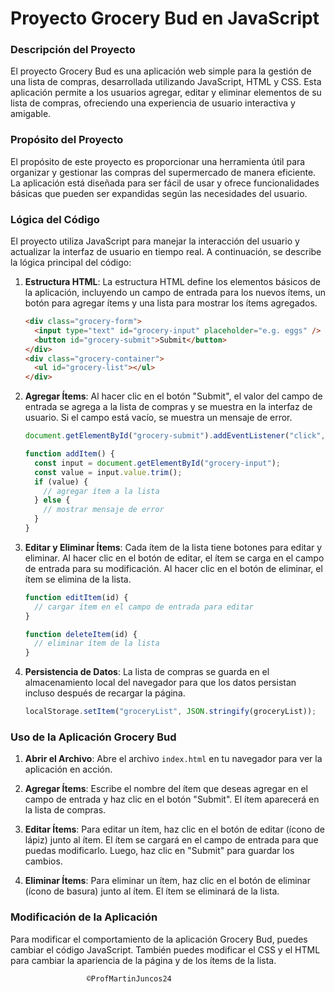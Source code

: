 # Proyecto Grocery Bud en JavaScript

### Descripción del Proyecto

El proyecto Grocery Bud es una aplicación web simple para la gestión de una lista de compras, desarrollada utilizando JavaScript, HTML y CSS. Esta aplicación permite a los usuarios agregar, editar y eliminar elementos de su lista de compras, ofreciendo una experiencia de usuario interactiva y amigable.

### Propósito del Proyecto

El propósito de este proyecto es proporcionar una herramienta útil para organizar y gestionar las compras del supermercado de manera eficiente. La aplicación está diseñada para ser fácil de usar y ofrece funcionalidades básicas que pueden ser expandidas según las necesidades del usuario.

### Lógica del Código

El proyecto utiliza JavaScript para manejar la interacción del usuario y actualizar la interfaz de usuario en tiempo real. A continuación, se describe la lógica principal del código:

1. **Estructura HTML**:
   La estructura HTML define los elementos básicos de la aplicación, incluyendo un campo de entrada para los nuevos ítems, un botón para agregar ítems y una lista para mostrar los ítems agregados.

   ```html
   <div class="grocery-form">
     <input type="text" id="grocery-input" placeholder="e.g. eggs" />
     <button id="grocery-submit">Submit</button>
   </div>
   <div class="grocery-container">
     <ul id="grocery-list"></ul>
   </div>
   ```

2. **Agregar Ítems**:
   Al hacer clic en el botón "Submit", el valor del campo de entrada se agrega a la lista de compras y se muestra en la interfaz de usuario. Si el campo está vacío, se muestra un mensaje de error.

   ```javascript
   document.getElementById("grocery-submit").addEventListener("click", addItem);

   function addItem() {
     const input = document.getElementById("grocery-input");
     const value = input.value.trim();
     if (value) {
       // agregar ítem a la lista
     } else {
       // mostrar mensaje de error
     }
   }
   ```

3. **Editar y Eliminar Ítems**:
   Cada ítem de la lista tiene botones para editar y eliminar. Al hacer clic en el botón de editar, el ítem se carga en el campo de entrada para su modificación. Al hacer clic en el botón de eliminar, el ítem se elimina de la lista.

   ```javascript
   function editItem(id) {
     // cargar ítem en el campo de entrada para editar
   }

   function deleteItem(id) {
     // eliminar ítem de la lista
   }
   ```

4. **Persistencia de Datos**:
   La lista de compras se guarda en el almacenamiento local del navegador para que los datos persistan incluso después de recargar la página.
   ```javascript
   localStorage.setItem("groceryList", JSON.stringify(groceryList));
   ```

### Uso de la Aplicación Grocery Bud

1. **Abrir el Archivo**:
   Abre el archivo `index.html` en tu navegador para ver la aplicación en acción.

2. **Agregar Ítems**:
   Escribe el nombre del ítem que deseas agregar en el campo de entrada y haz clic en el botón "Submit". El ítem aparecerá en la lista de compras.

3. **Editar Ítems**:
   Para editar un ítem, haz clic en el botón de editar (ícono de lápiz) junto al ítem. El ítem se cargará en el campo de entrada para que puedas modificarlo. Luego, haz clic en "Submit" para guardar los cambios.

4. **Eliminar Ítems**:
   Para eliminar un ítem, haz clic en el botón de eliminar (ícono de basura) junto al ítem. El ítem se eliminará de la lista.

### Modificación de la Aplicación

Para modificar el comportamiento de la aplicación Grocery Bud, puedes cambiar el código JavaScript. También puedes modificar el CSS y el HTML para cambiar la apariencia de la página y de los ítems de la lista.

                     ©ProfMartinJuncos24

```

```

